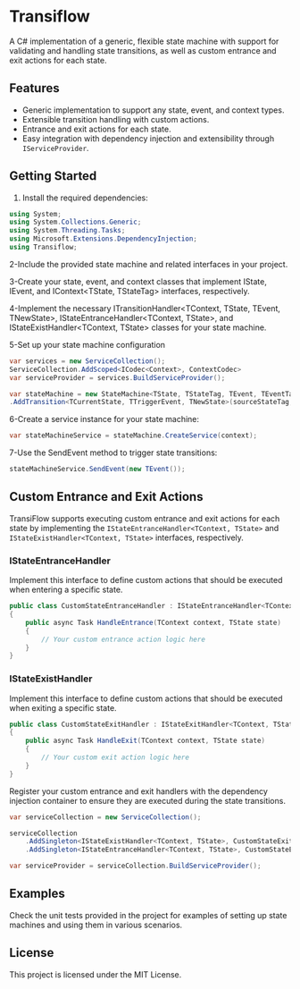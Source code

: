 ﻿# Transiflow

A C# implementation of a generic, flexible state machine with support for validating and handling state transitions, as well as custom entrance and exit actions for each state.

## Features

- Generic implementation to support any state, event, and context types.
- Extensible transition handling with custom actions.
- Entrance and exit actions for each state.
- Easy integration with dependency injection and extensibility through `IServiceProvider`.

## Getting Started

1. Install the required dependencies:

```csharp
using System;
using System.Collections.Generic;
using System.Threading.Tasks;
using Microsoft.Extensions.DependencyInjection;
using Transiflow;
```
2-Include the provided state machine and related interfaces in your project.

3-Create your state, event, and context classes that implement IState<TStateTag>, IEvent<TEventTag>, and IContext<TState, TStateTag> interfaces, respectively.

4-Implement the necessary ITransitionHandler<TContext, TState, TEvent, TNewState>, IStateEntranceHandler<TContext, TState>, and IStateExistHandler<TContext, TState> classes for your state machine.

5-Set up your state machine configuration
    
```csharp
var services = new ServiceCollection();
ServiceCollection.AddScoped<ICodec<Context>, ContextCodec>
var serviceProvider = services.BuildServiceProvider();

var stateMachine = new StateMachine<TState, TStateTag, TEvent, TEventTag, TContext>(serviceProvider)
.AddTransition<TCurrentState, TTriggerEvent, TNewState>(sourceStateTag, eventTag, (sp, ctx) => new TransitionHandler());
```
6-Create a service instance for your state machine:
    
 ```csharp
var stateMachineService = stateMachine.CreateService(context);
```
7-Use the SendEvent method to trigger state transitions:
        
```csharp
stateMachineService.SendEvent(new TEvent());
``` 
## Custom Entrance and Exit Actions

TransiFlow supports executing custom entrance and exit actions for each state by implementing the `IStateEntranceHandler<TContext, TState>` and `IStateExistHandler<TContext, TState>` interfaces, respectively.

### IStateEntranceHandler

Implement this interface to define custom actions that should be executed when entering a specific state.

```csharp
public class CustomStateEntranceHandler : IStateEntranceHandler<TContext, TState>
{
    public async Task HandleEntrance(TContext context, TState state)
    {
        // Your custom entrance action logic here
    }
}
```
### IStateExistHandler
Implement this interface to define custom actions that should be executed when exiting a specific state.

```csharp
public class CustomStateExitHandler : IStateExitHandler<TContext, TState>
{
    public async Task HandleExit(TContext context, TState state)
    {
        // Your custom exit action logic here
    }
}
```
Register your custom entrance and exit handlers with the dependency injection container to ensure they are executed during the state transitions.

```csharp
var serviceCollection = new ServiceCollection();

serviceCollection
    .AddSingleton<IStateExistHandler<TContext, TState>, CustomStateExitHandler>()
    .AddSingleton<IStateEntranceHandler<TContext, TState>, CustomStateEntranceHandler>();

var serviceProvider = serviceCollection.BuildServiceProvider();
```
## Examples
Check the unit tests provided in the project for examples of setting up state machines and using them in various scenarios.

## License
This project is licensed under the MIT License.